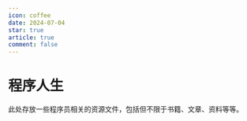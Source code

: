 ```yaml
---
icon: coffee
date: 2024-07-04
star: true
article: true
comment: false
---
```


# 程序人生

此处存放一些程序员相关的资源文件，包括但不限于书籍、文章、资料等等。

